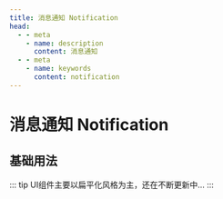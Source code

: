 ```yaml
---
title: 消息通知 Notification
head:
  - - meta
    - name: description
      content: 消息通知
  - - meta
    - name: keywords
      content: notification
---
```


# 消息通知 Notification


## 基础用法

<ClientOnly>
  <NotifBasic />
</ClientOnly>

::: tip
UI组件主要以扁平化风格为主，还在不断更新中...
:::
